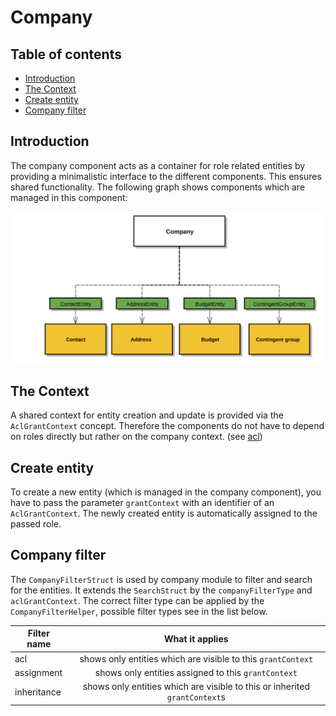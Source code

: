 # Company

## Table of contents

*   [Introduction](#introduction)
*   [The Context](#the-context)
*   [Create entity](#create-entity)
*   [Company filter](#company-filter)

## Introduction

The company component acts as a container for role related entities by providing a minimalistic interface to the different components. This ensures shared functionality. The following graph shows components which are managed in this component:

![image](/.gitbook/assets/company-management.svg)

## The Context

A shared context for entity creation and update is provided via the `AclGrantContext` concept. Therefore the components do not have to depend on roles directly but rather on the company context. (see [acl](/b2b-suite/technical/acl/))

## Create entity

To create a new entity (which is managed in the company component), you have to pass the parameter `grantContext` with an identifier of an `AclGrantContext`. The newly created entity is automatically assigned to the passed role.

## Company filter

The `CompanyFilterStruct` is used by company module to filter and search for the entities. It extends the `SearchStruct` by the `companyFilterType` and `aclGrantContext`. The correct filter type can be applied by the `CompanyFilterHelper`, possible filter types see in the list below.


| Filter name   |                        What it applies                         |
|---------------|:--------------------------------------------------------------:|
| acl           |  shows only entities which are visible to this `grantContext`  |
| assignment    |      shows only entities assigned to this `grantContext`       |
| inheritance   |                         shows only entities which are visible to this or inherited `grantContext`s                          |
